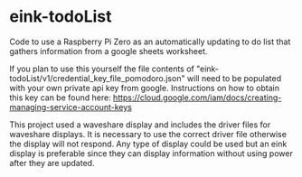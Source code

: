 # eink-todoList
Code to use a Raspberry Pi Zero as an automatically updating to do list that gathers information from a google sheets worksheet.

If you plan to use this yourself the file contents of "eink-todoList/v1/credential_key_file_pomodoro.json" will need to be populated with your own private api key from google.
Instructions on how to obtain this key can be found here: https://cloud.google.com/iam/docs/creating-managing-service-account-keys

This project used a waveshare display and includes the driver files for waveshare displays. It is necessary to use the correct driver file otherwise the display will not respond. Any type of display could be used but an eink display is preferable since they can display information without using power after they are updated.
